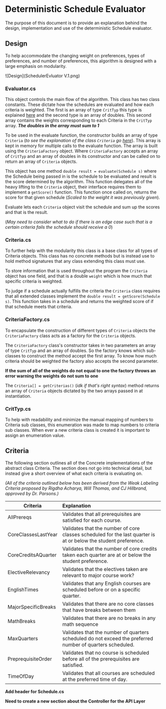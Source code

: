 # Deterministic Schedule Evaluator

The purpose of this document is to provide an explanation behind the design, implementation and use of the deterministic Schedule evaluator.

## Design

To help accommodate the changing weight on preferences, types of preferences, and number of preferences, this algorithm is designed with a large emphasis on modularity.

![Design](SchedulerEvluator V.1.png)

### Evaluator.cs 

This object controls the main flow of the algorithm. This class has two class constants. These dictate how the schedules are evaluated and how each criteria is weighted.  The first is an array of type `CritTyp` this type is explained [here](#CritTyp.cs) and the second type is an array of doubles. This second array contains the weights corresponding to each Criteria in the `CritTyp` array. ___The doubles in the array must sum to 1___ 

To be used in the evaluate function, the constructor builds an array of type `Criteria` (_to see the explanation of the class `Criteria` go [here](#Criteria.cs)_). This array is kept in memory for multiple calls to the evaluate function. The array is built using the `CriteriaFactory` object. Where `CriteriaFactory` accepts an array of `CritTyp` and an array of doubles in its constructor and can be called on to return an array of `Criteria` objects. 

This object has one method `double result = evaluate(Schedule s)` where the Schedule being passed in is the schedule to be evaluated and result is the score determined by the algorithm. This function delegates all of the heavy lifting to the `Criteria` object, their interface requires them to implement a `getScore()` function.  This function once called on, returns the score for that given schedule (_Scaled to the weight it was previously given_). 

Evaluate lets each `Criteria` object visit the schedule and sum up the scores and that is the result.

(_May need to consider what to do if there is an edge case such that is a certain criteria fails the schedule should receive a 0_) 

### Criteria.cs

To further help with the modularity this class is a base class for all types of Criteria objects. This class has no concrete methods but is instead use to hold method signatures that any class extending this class must use. 

To store information that is used throughout the program the `Criteria` object has one field, and that is a double `weight` which is how much that specific criteria is weighted.

To judge if a schedule actually fulfills the criteria the `Criteria` class requires that all extended classes implement the `double result = getScore(Schedule s)`. This function takes in a schedule and returns the weighted score of if that schedule meets that criteria. 

### CriteriaFactory.cs

To encapsulate the construction of different types of `Criteria` objects the `CriteriaFactory` class acts as a factory for the `Criteria` objects.

The `CriteriaFactory` class's constructor takes in two parameters an array of type `CritTyp` and an array of doubles. So the factory knows which sub-classes to construct the method accept the first array. To know how much criteria should be weighted the factory also accepts the second parameter. 

__If the sum of all of the weights do not equal to one the factory throws an error warning the weights do not sum to one__

The `Criteria[] = getCriterias()` (_idk if that's right syntax_) method returns an array of `Criteria` objects dictated by the two arrays passed in at instantiation. 

### CritTyp.cs

To help with readability and minimize the manual mapping of numbers to Criteria sub classes, this enumeration was made to map numbers to criteria sub classes. When ever a new criteria class is created it is important to assign an enumeration value. 



## Criteria

The following section outlines all of the Concrete implementations of the abstract class Criteria. The section does not go into technical detail, but instead give a short overview of what each criteria is evaluating on. 

_(All of the criteria outlined below has been derived from the Weak Labeling Criteria proposed by Rigdha Acharya, Will Thomas, and CJ Hillbrand, approved by Dr. Parsons.)_

| Criteria            | Explanation                                                  |
| ------------------- | :----------------------------------------------------------- |
| AllPrereqs          | Validates that all prerequisites are satisfied for each course. |
| CoreClassesLastYear | Validates that the number of core classes scheduled for the last quarter is at or below the student preference. |
| CoreCreditsAQuarter | Validates that the number of core credits taken each quarter are at or below the student preference. |
| ElectiveRelevancy   | Validates that the electives taken are relevant to major course work? |
| EnglishTimes        | Validates that any English courses are scheduled before or on a specific quarter. |
| MajorSpecificBreaks | Validates that there are no core classes that have breaks between them |
| MathBreaks          | Validates that there are no breaks in any math sequence      |
| MaxQuarters         | Validates that the number of quarters scheduled do not exceed the preferred number of quarters scheduled. |
| PreprequisiteOrder  | Validates that no course is scheduled before all of the prerequisites are satisfied. |
| TimeOfDay           | Validates that all courses are scheduled at the preferred time of day. |

__Add header for Schedule.cs__

__Need to create a new section about the Controller for the API Layer__